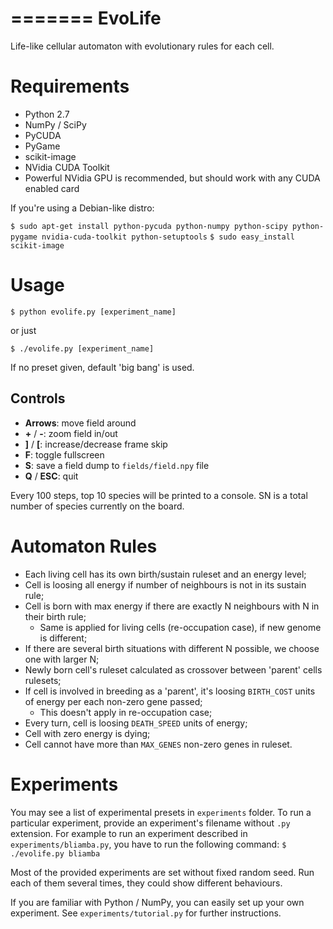 =======
EvoLife
=======

Life-like cellular automaton with evolutionary rules for each cell.

Requirements
============

- Python 2.7
- NumPy / SciPy
- PyCUDA
- PyGame
- scikit-image
- NVidia CUDA Toolkit
- Powerful NVidia GPU is recommended, but should work with any CUDA enabled card

If you're using a Debian-like distro:

``$ sudo apt-get install python-pycuda python-numpy python-scipy python-pygame nvidia-cuda-toolkit python-setuptools``
``$ sudo easy_install scikit-image``

Usage
=====

``$ python evolife.py [experiment_name]``

or just

``$ ./evolife.py [experiment_name]``

If no preset given, default 'big bang' is used.

Controls
--------

- **Arrows**:	move field around
- **+** / **-**:	zoom field in/out
- **]** / **[**:	increase/decrease frame skip
- **F**:	toggle fullscreen
- **S**:	save a field dump to `fields/field.npy` file
- **Q** / **ESC**:	quit

Every 100 steps, top 10 species will be printed to a console. SN is a total number of species currently on the board.

Automaton Rules
===============

- Each living cell has its own birth/sustain ruleset and an energy level;
- Cell is loosing all energy if number of neighbours is not in its sustain rule;
- Cell is born with max energy if there are exactly N neighbours with N in their birth rule;
  - Same is applied for living cells (re-occupation case), if new genome is different;
- If there are several birth situations with different N possible, we choose one with larger N;
- Newly born cell's ruleset calculated as crossover between 'parent' cells rulesets;
- If cell is involved in breeding as a 'parent', it's loosing `BIRTH_COST` units of energy per each non-zero gene passed;
  - This doesn't apply in re-occupation case;
- Every turn, cell is loosing `DEATH_SPEED` units of energy;
- Cell with zero energy is dying;
- Cell cannot have more than `MAX_GENES` non-zero genes in ruleset.

Experiments
===========

You may see a list of experimental presets in `experiments` folder. To run a particular experiment, provide an experiment's filename without `.py` extension. For example to run an experiment described in ``experiments/bliamba.py``, you have to run the following command:
``$ ./evolife.py bliamba``

Most of the provided experiments are set without fixed random seed. Run each of them several times, they could show different behaviours. 

If you are familiar with Python / NumPy, you can easily set up your own experiment. See ``experiments/tutorial.py`` for further instructions.
